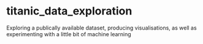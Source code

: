 # titanic_data_exploration
Exploring a publically available dataset, producing visualisations, as well as experimenting with a little bit of machine learning
